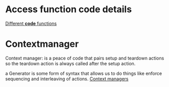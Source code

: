 # Access function code details
[Different __code__ functions](https://youtu.be/7lmCu8wz8ro?list=PLFjq8z-aGyQ4Y3mSWGBptr7SArEsfdWQA&t=2842)

# Contextmanager
Context manager: is a peace of code that pairs setup and teardown actions so the teardown action is always called after the setup action.

a Generator is some form of syntax that allows us to do things like enforce sequencing and interleaving of actions.
[Context managers](https://youtu.be/7lmCu8wz8ro?list=PLFjq8z-aGyQ4Y3mSWGBptr7SArEsfdWQA&t=5761)